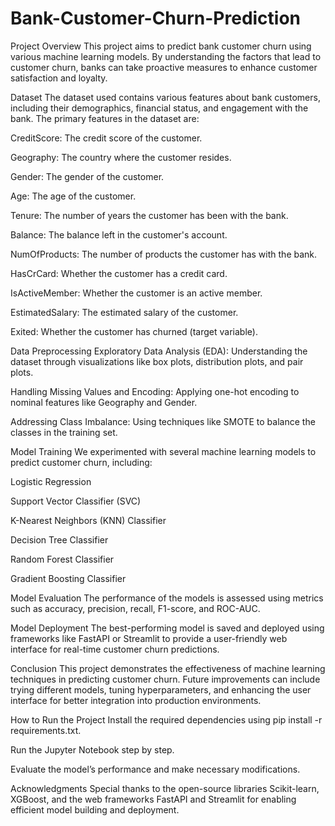 # Bank-Customer-Churn-Prediction
Project Overview
This project aims to predict bank customer churn using various machine learning models. By understanding the factors that lead to customer churn, banks can take proactive measures to enhance customer satisfaction and loyalty.

Dataset
The dataset used contains various features about bank customers, including their demographics, financial status, and engagement with the bank. The primary features in the dataset are:

CreditScore: The credit score of the customer.

Geography: The country where the customer resides.

Gender: The gender of the customer.

Age: The age of the customer.

Tenure: The number of years the customer has been with the bank.

Balance: The balance left in the customer's account.

NumOfProducts: The number of products the customer has with the bank.

HasCrCard: Whether the customer has a credit card.

IsActiveMember: Whether the customer is an active member.

EstimatedSalary: The estimated salary of the customer.

Exited: Whether the customer has churned (target variable).

Data Preprocessing
Exploratory Data Analysis (EDA): Understanding the dataset through visualizations like box plots, distribution plots, and pair plots.

Handling Missing Values and Encoding: Applying one-hot encoding to nominal features like Geography and Gender.

Addressing Class Imbalance: Using techniques like SMOTE to balance the classes in the training set.

Model Training
We experimented with several machine learning models to predict customer churn, including:

Logistic Regression

Support Vector Classifier (SVC)

K-Nearest Neighbors (KNN) Classifier

Decision Tree Classifier

Random Forest Classifier

Gradient Boosting Classifier

Model Evaluation
The performance of the models is assessed using metrics such as accuracy, precision, recall, F1-score, and ROC-AUC.

Model Deployment
The best-performing model is saved and deployed using frameworks like FastAPI or Streamlit to provide a user-friendly web interface for real-time customer churn predictions.

Conclusion
This project demonstrates the effectiveness of machine learning techniques in predicting customer churn. Future improvements can include trying different models, tuning hyperparameters, and enhancing the user interface for better integration into production environments.

How to Run the Project
Install the required dependencies using pip install -r requirements.txt.

Run the Jupyter Notebook step by step.

Evaluate the model’s performance and make necessary modifications.

Acknowledgments
Special thanks to the open-source libraries Scikit-learn, XGBoost, and the web frameworks FastAPI and Streamlit for enabling efficient model building and deployment.
